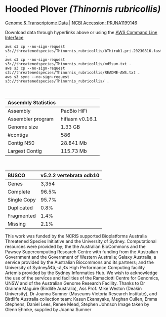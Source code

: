 # **Hooded Plover** *(Thinornis rubricollis)* 

[Genome & Transcriptome Data ](https://threatenedspecies.s3.ap-southeast-2.amazonaws.com/index.html) | [NCBI Accession: PRJNA1199146](https://www.ncbi.nlm.nih.gov/bioproject/1199146)

Download data through hyperlinks above or using the [AWS Command Line Interface](https://docs.aws.amazon.com/cli/latest/userguide/cli-chap-install.html)
  
```
aws s3 cp --no-sign-request s3://threatenedspecies/Thinornis_rubricollis/bThirub1.pri.20230816.fasta.gz .
aws s3 cp --no-sign-request s3://threatenedspecies/Thinornis_rubricollis/md5sum.txt .
aws s3 cp --no-sign-request s3://threatenedspecies/Thinornis_rubricollis/README-AWS.txt .
aws s3 sync --no-sign-request s3://threatenedspecies/Thinornis_rubricollis/ .
```

<br>

| Assembly Statistics |  |
|:--- | --- |
| Assembly    | PacBio HiFi |
| Assembler program |  hifiasm v0.16.1 |
| Genome size | 1.33 GB |
| #contigs | 586 |
| Contig N50 | 28.841 Mb |
| Largest Contig | 115.73 Mb |

<br>

| **BUSCO** |  **v5.2.2 vertebrata odb10** |
|:--- | --- |
| Genes    | 3,354|
| Complete    | 96.5% |
| Single Copy |  95.7% |
| Duplicated | 0.8% | 
| Fragmented | 1.4% |
| Missing | 2.1% | 

This work was funded by the NCRIS supported Bioplatforms Australia Threatened Species Initiative and the University of Sydney. Computational resources were provided by; the  the Australian BioCommons and the Pawsey Supercomputing Research Centre with funding from the Australian Government and the Government of Western Australia; Galaxy Australia, a service provided by the Australian Biocommons and its partners; and the University of SydneyÃ¢â‚¬â„¢s High Performance Computing facility Artemis provided by the Sydney Informatics Hub. We wish to acknowledge the use of the services and facilities of the Ramaciotti Centre for Genomics, UNSW and of the Australian Genome Research Facility.
Thanks to Dr Grainne Maguire (Birdlife Australia), Ass Prof. Mike Weston (Deakin University), Dr Joanna Sumner (Museums Victoria Research Institute), and Birdlife Australia collection team: Kasun Ekanayake, Meghan Cullen, Emma Stephens, Daniel Lees, Renee Mead, Stephen Johnson 
Image taken by Glenn Ehmke, supplied by Joanna Sumner

